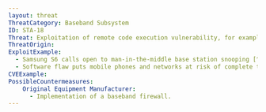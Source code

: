 ```yaml
---
layout: threat
ThreatCategory: Baseband Subsystem
ID: STA-18
Threat: Exploitation of remote code execution vulnerability, for example to install unauthorized firmware that enables eavesdropping.
ThreatOrigin:
ExploitExample:
  - Samsung S6 calls open to man-in-the-middle base station snooping [^48]
  - Software flaw puts mobile phones and networks at risk of complete takeover [^49]
CVEExample:
PossibleCountermeasures:
    Original Equipment Manufacturer:
      - Implementation of a baseband firewall.
---
```


